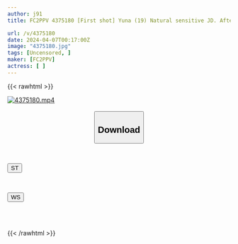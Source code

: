 ```yaml
---
author: j91
title: FC2PPV 4375180 [First shot] Yuna (19) Natural sensitive JD. After 10 minutes of the electric massager starting over her underwear, she has a fever time of cumming continuously. She then took off her soaking panties and photographed her crotch area. And she cums continuously even when she sucks it. The abdominal muscles when orgasming are a must-see!

url: /v/4375180
date: 2024-04-07T00:17:00Z
image: "4375180.jpg"
tags: [Uncensored, ]
maker: [FC2PPV]
actress: [ ]
---
```



{{< rawhtml >}}

<div class="video" data-videoid="1Rw6LlrKDjueqJA">
    <a href="javascript:;">
        <img src="/v/4375180/4375180.jpg" width="WIDTH" height="HEIGHT" alt="4375180.mp4" loading="lazy">
    </a>
</div>

<script type="text/javascript" src="https://j91.asia/asset/on-demand-st.js"></script>

<br>
  <link rel="stylesheet" href="https://j91.asia/asset/bs5.css">
  
  <center>
  <button class="btn btn-primary" type="button" data-bs-toggle="collapse" data-bs-target=".multi-collapse" aria-expanded="false" aria-controls="multiCollapseExample1 multiCollapseExample2"><h2>Download</h2></button></center>
</p>
<div class="row">
  <div class="col">
    <div class="collapse multi-collapse" id="multiCollapseExample1">
      <div class="card card-body">
	      	      <br>
<div class="buttons">  
<p><a href="https://streamtape.to/v/1Rw6LlrKDjueqJA" target="_blank"><button class="btn-hover color-3"><i class="fa fa-download"></i> ST</button></a></p></div>
    </div>
  </div>
</div>
  <div class="col">
    <div class="collapse multi-collapse" id="multiCollapseExample2">
      <div class="card card-body">
	      <br>
<div class="buttons">
<p><a href="https://wolfstream.tv/0ggs5bdrrh97" target="_blank"><button class="btn-hover color-8"><i class="fa fa-download"></i> WS</button></a></p></div>
<br><br>
      </div>
    </div>
  </div>
</div>

{{< /rawhtml >}}